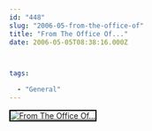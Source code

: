 ```yaml
---
id: "448"
slug: "2006-05-from-the-office-of"
title: "From The Office Of..."
date: 2006-05-05T08:38:16.000Z



tags:

  - "General"
---
```

<div class="sqs-html-content">
  <div style="float: left; margin-right: 10px; margin-bottom: 10px;"> <a href="http://www.flickr.com/photos/mclazarus/140804806/" title="From The Office Of..."><img src="http://static.flickr.com/51/140804806_ba0f32fef7_m.jpg" alt="From The Office Of..." style="border: solid 2px #000000;" /></a>
</div>
<p><br clear="all" /></p>
</div>
